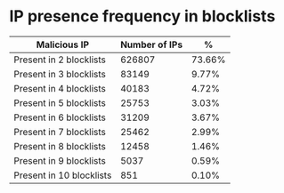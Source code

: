 # IP presence frequency in blocklists
| Malicious IP | Number of IPs | % |
|----|----|----|
| Present in 2 blocklists | 626807 | 73.66% |
| Present in 3 blocklists | 83149 | 9.77% |
| Present in 4 blocklists | 40183 | 4.72% |
| Present in 5 blocklists | 25753 | 3.03% |
| Present in 6 blocklists | 31209 | 3.67% |
| Present in 7 blocklists | 25462 | 2.99% |
| Present in 8 blocklists | 12458 | 1.46% |
| Present in 9 blocklists | 5037 | 0.59% |
| Present in 10 blocklists | 851 | 0.10% |
